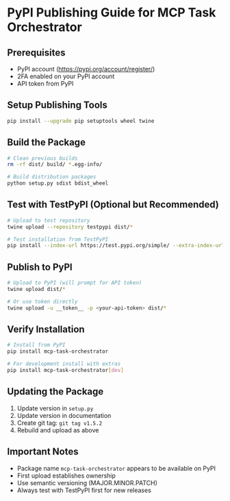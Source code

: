 # PyPI Publishing Guide for MCP Task Orchestrator

## Prerequisites
- PyPI account (https://pypi.org/account/register/)
- 2FA enabled on your PyPI account
- API token from PyPI

## Setup Publishing Tools
```bash
pip install --upgrade pip setuptools wheel twine
```

## Build the Package
```bash
# Clean previous builds
rm -rf dist/ build/ *.egg-info/

# Build distribution packages
python setup.py sdist bdist_wheel
```

## Test with TestPyPI (Optional but Recommended)
```bash
# Upload to test repository
twine upload --repository testpypi dist/*

# Test installation from TestPyPI
pip install --index-url https://test.pypi.org/simple/ --extra-index-url https://pypi.org/simple/ mcp-task-orchestrator
```

## Publish to PyPI
```bash
# Upload to PyPI (will prompt for API token)
twine upload dist/*

# Or use token directly
twine upload -u __token__ -p <your-api-token> dist/*
```

## Verify Installation
```bash
# Install from PyPI
pip install mcp-task-orchestrator

# For development install with extras
pip install mcp-task-orchestrator[dev]
```

## Updating the Package
1. Update version in `setup.py`
2. Update version in documentation
3. Create git tag: `git tag v1.5.2`
4. Rebuild and upload as above

## Important Notes
- Package name `mcp-task-orchestrator` appears to be available on PyPI
- First upload establishes ownership
- Use semantic versioning (MAJOR.MINOR.PATCH)
- Always test with TestPyPI first for new releases